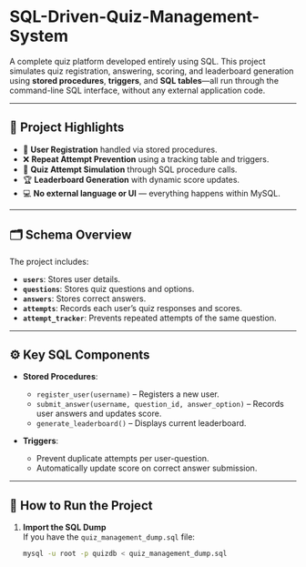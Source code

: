 # SQL-Driven-Quiz-Management-System

A complete quiz platform developed entirely using SQL. This project simulates quiz registration, answering, scoring, and leaderboard generation using **stored procedures**, **triggers**, and **SQL tables**—all run through the command-line SQL interface, without any external application code.

---

## 📌 Project Highlights

- 🔄 **User Registration** handled via stored procedures.
- ❌ **Repeat Attempt Prevention** using a tracking table and triggers.
- 📝 **Quiz Attempt Simulation** through SQL procedure calls.
- 🏆 **Leaderboard Generation** with dynamic score updates.
- 💻 **No external language or UI** — everything happens within MySQL.

---

## 🗂️ Schema Overview

The project includes:

- **`users`**: Stores user details.
- **`questions`**: Stores quiz questions and options.
- **`answers`**: Stores correct answers.
- **`attempts`**: Records each user’s quiz responses and scores.
- **`attempt_tracker`**: Prevents repeated attempts of the same question.

---

## ⚙️ Key SQL Components

- **Stored Procedures**:
  - `register_user(username)` – Registers a new user.
  - `submit_answer(username, question_id, answer_option)` – Records user answers and updates score.
  - `generate_leaderboard()` – Displays current leaderboard.

- **Triggers**:
  - Prevent duplicate attempts per user-question.
  - Automatically update score on correct answer submission.

---

## 🚀 How to Run the Project

1. **Import the SQL Dump**  
   If you have the `quiz_management_dump.sql` file:
   ```bash
   mysql -u root -p quizdb < quiz_management_dump.sql
